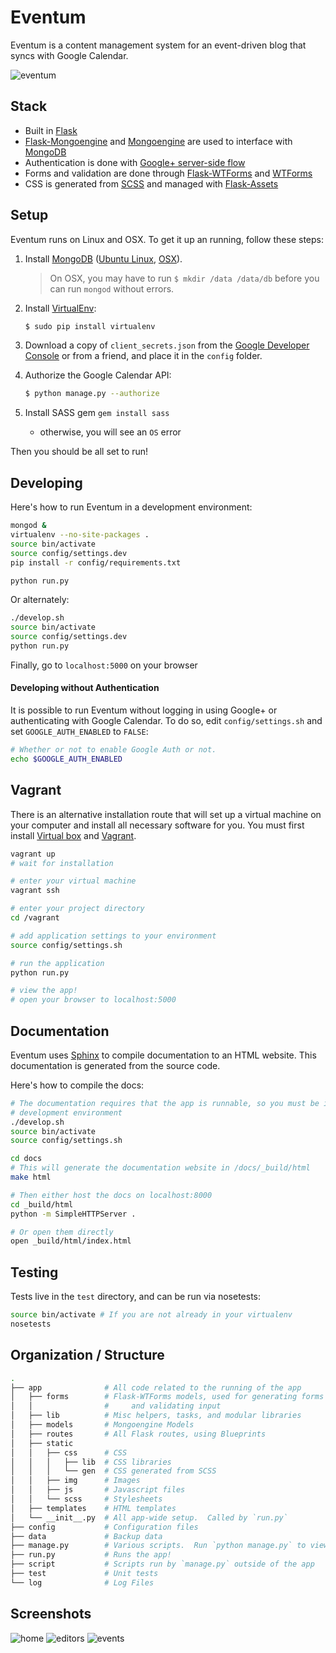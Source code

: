 # Eventum

Eventum is a content management system for an event-driven blog that syncs with Google Calendar.

![eventum](https://adicu.com/admin/media/uploads/home.png)

## Stack
- Built in [Flask][flask]
- [Flask-Mongoengine][flask-mongoengine] and [Mongoengine][mongoengine] are used to interface with [MongoDB][mongodb]  
- Authentication is done with [Google+ server-side flow][google-plus-server-side-flow]
- Forms and validation are done through [Flask-WTForms][flask-wtforms] and [WTForms][wtforms]
- CSS is generated from [SCSS][scss] and managed with [Flask-Assets][flask-assets]

## Setup

Eventum runs on Linux and OSX.  To get it up an running, follow these steps:

1.  Install [MongoDB][mongodb] ([Ubuntu Linux][mongodb-linux], [OSX][mongodb-osx]).

    > On OSX, you may have to run `$ mkdir /data /data/db` before you can run `mongod` without errors.

2.  Install [VirtualEnv][virtualenv]:
    ```bash
    $ sudo pip install virtualenv
    ```

3.  Download a copy of `client_secrets.json` from the [Google Developer Console][google-developer-console] or from a friend, and place it in the `config` folder.

4.  Authorize the Google Calendar API:
    ```bash
    $ python manage.py --authorize
    ```
5.  Install SASS gem `gem install sass`
    * otherwise, you will see an `OS` error

Then you should be all set to run!

## Developing

Here's how to run Eventum in a development environment:

```bash
mongod &
virtualenv --no-site-packages .
source bin/activate
source config/settings.dev
pip install -r config/requirements.txt

python run.py
```

Or alternately:

```bash
./develop.sh
source bin/activate
source config/settings.dev
python run.py
```

Finally, go to `localhost:5000` on your browser 

#### Developing without Authentication

It is possible to run Eventum without logging in using Google+ or authenticating with Google Calendar.  To do so, edit `config/settings.sh` and set `GOOGLE_AUTH_ENABLED` to `FALSE`:

```bash
# Whether or not to enable Google Auth or not.
echo $GOOGLE_AUTH_ENABLED
```




## Vagrant

There is an alternative installation route that will set up a virtual machine on your computer and install all necessary software for you.
You must first install [Virtual box](https://www.virtualbox.org/) and [Vagrant](https://www.vagrantup.com/).


```bash
vagrant up
# wait for installation

# enter your virtual machine
vagrant ssh

# enter your project directory
cd /vagrant

# add application settings to your environment
source config/settings.sh

# run the application
python run.py

# view the app!
# open your browser to localhost:5000
```




## Documentation

Eventum uses [Sphinx](http://sphinx-doc.org/) to compile documentation to an HTML website.  This documentation is generated from the source code.

Here's how to compile the docs:

```bash
# The documentation requires that the app is runnable, so you must be in a
# development environment
./develop.sh
source bin/activate
source config/settings.sh

cd docs
# This will generate the documentation website in /docs/_build/html
make html 

# Then either host the docs on localhost:8000
cd _build/html
python -m SimpleHTTPServer .

# Or open them directly
open _build/html/index.html
```

## Testing

Tests live in the `test` directory, and can be run via nosetests:

```bash
source bin/activate # If you are not already in your virtualenv
nosetests
```

## Organization / Structure

```bash
.
├── app              # All code related to the running of the app
│   ├── forms        # Flask-WTForms models, used for generating forms in HTML
│   │                #     and validating input
│   ├── lib          # Misc helpers, tasks, and modular libraries
│   ├── models       # Mongoengine Models
│   ├── routes       # All Flask routes, using Blueprints
│   ├── static
│   │   ├── css      # CSS
│   │   │   ├── lib  # CSS libraries
│   │   │   └── gen  # CSS generated from SCSS
│   │   ├── img      # Images
│   │   ├── js       # Javascript files
│   │   └── scss     # Stylesheets
│   ├── templates    # HTML templates
│   └── __init__.py  # All app-wide setup.  Called by `run.py`
├── config           # Configuration files
├── data             # Backup data
├── manage.py        # Various scripts.  Run `python manage.py` to view usage.
├── run.py           # Runs the app!
├── script           # Scripts run by `manage.py` outside of the app
├── test             # Unit tests
└── log              # Log Files
```

## Screenshots

![home](https://adicu.com/admin/media/uploads/home.png)
![editors](https://adicu.com/admin/media/uploads/editors.png)
![events](https://adicu.com/admin/media/uploads/events.png)

[flask]: http://flask.pocoo.org/
[flask-assets]: http://flask-assets.readthedocs.org/en/latest/
[flask-mongoengine]: http://flask-mongoengine.readthedocs.org/en/latest/
[flask-wtforms]: https://flask-wtf.readthedocs.org/en/latest/
[google-developer-console]: https://console.developers.google.com/project/apps~adicu-com/apiui/credential
[google-plus-server-side-flow]: https://developers.google.com/+/web/signin/server-side-flow
[mongodb]: https://www.mongodb.org/
[mongodb-linux]: http://docs.mongodb.org/manual/tutorial/install-mongodb-on-ubuntu/
[mongodb-osx]: http://docs.mongodb.org/manual/tutorial/install-mongodb-on-os-x/#install-mongodb-with-homebrew
[mongoengine]: http://docs.mongoengine.org/
[scss]: http://sass-lang.com/
[virtualenv]: http://virtualenv.readthedocs.org/en/latest/
[wtforms]: http://wtforms.readthedocs.org/en/latest/

